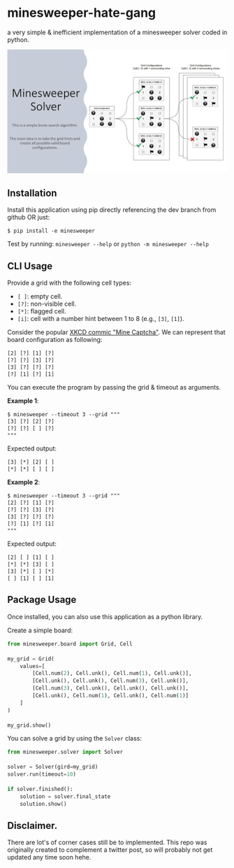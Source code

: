 # minesweeper-hate-gang
a very simple & inefficient implementation of a minesweeper solver coded
in python.

![](algorithm.png)

## Installation

Install this application using pip directly referencing the dev branch from github OR just:

```commandline
$ pip install -e minesweeper
```

Test by running: `minesweeper --help` or `python -m minesweeper --help`

## CLI Usage

Provide a grid with the following cell types:
* `[ ]`: empty cell.
* `[?]`: non-visible cell.
* `[*]`: flagged cell.
* `[i]`: cell with a number hint between 1 to 8 (e.g., `[3]`, `[1]`).

Consider the popular [XKCD commic "Mine Captcha"](https://xkcd.com/2496/). 
We can represent that board configuration as following:

```text
[2] [?] [1] [?]
[?] [?] [3] [?]
[3] [?] [?] [?]
[?] [1] [?] [1]
```

You can execute the program by passing the grid & timeout as arguments.

**Example 1**:

```commandline
$ minesweeper --timeout 3 --grid """
[3] [?] [2] [?]
[?] [?] [ ] [?]
"""

```

Expected output:

```text
[3] [*] [2] [ ]
[*] [*] [ ] [ ]
```

**Example 2**:


```commandline
$ minesweeper --timeout 3 --grid """
[2] [?] [1] [?]
[?] [?] [3] [?]
[3] [?] [?] [?]
[?] [1] [?] [1]
"""
```

Expected output:

```text
[2] [ ] [1] [ ]
[*] [*] [3] [ ]
[3] [*] [ ] [*]
[ ] [1] [ ] [1]
```

## Package Usage

Once installed, you can also use this application as a python library.

Create a simple board:
```python
from minesweeper.board import Grid, Cell

my_grid = Grid(
    values=[
        [Cell.num(2), Cell.unk(), Cell.num(1), Cell.unk()],
        [Cell.unk(), Cell.unk(), Cell.num(3), Cell.unk()],
        [Cell.num(3), Cell.unk(), Cell.unk(), Cell.unk()],
        [Cell.unk(), Cell.num(1), Cell.unk(), Cell.num(1)]
    ]
)

my_grid.show()
```

You can solve a grid by using the `Solver` class:

```python
from minesweeper.solver import Solver

solver = Solver(gird=my_grid)
solver.run(timeout=10)

if solver.finished():
    solution = solver.final_state
    solution.show()
```

## Disclaimer.

There are lot's of corner cases still be to implemented. This repo was originally created
to complement a twitter post, so will probably not get updated any time soon hehe.
